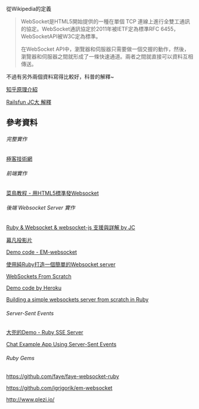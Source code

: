 從Wikipedia的定義
> WebSocket是HTML5開始提供的一種在單個 TCP 連線上進行全雙工通訊的協定。WebSocket通訊協定於2011年被IETF定為標準RFC 6455，WebSocketAPI被W3C定為標準。
>
> 在WebSocket API中，瀏覽器和伺服器只需要做一個交握的動作，然後，瀏覽器和伺服器之間就形成了一條快速通道。兩者之間就直接可以資料互相傳送。

不過有另外兩個資料寫得比較好，科普的解釋~

[知乎原理介紹](https://www.zhihu.com/question/20215561)

[Railsfun JC大 解釋](http://railsfun.tw/t/rails-websocket/498/3)


## 參考資料


###### 完整實作

[極客技術網](https://www.rails365.net/articles/websocket-xu-lie-wen-zhang-mu-lu)

###### 前端實作

[菜鳥教程 - 用HTML5標準發Websocket](http://www.runoob.com/html/html5-websocket.html)

###### 後端 Websocket Server 實作

[Ruby & Websocket & websocket-js 支援與詳解 by JC](http://jokercatz.blogspot.tw/2013/04/ruby-websocket.html)

[幕凡投影片](http://www.slideshare.net/ryudoawaru/rt28-29828529)

[Demo code - EM-websocket](https://blog.engineyard.com/2013/getting-started-with-ruby-and-websockets)

[使用純Ruby打造一個簡單的Websocket server](http://blog.liveneeq.com/tech/2015/12/16/simple-websocket-server-in-ruby.html)

[WebSockets From Scratch](https://blog.pusher.com/websockets-from-scratch/)

[Demo code by Heroku](https://devcenter.heroku.com/articles/ruby-websockets)

[Building a simple websockets server from scratch in Ruby](http://blog.honeybadger.io/building-a-simple-websockets-server-from-scratch-in-ruby/)


###### Server-Sent Events

[大兜的Demo - Ruby SSE Server](http://tonytonyjan.net/2015/11/05/concurrent-ruby/)

[Chat Example App Using Server-Sent Events](https://robots.thoughtbot.com/chat-example-app-using-server-sent-events)

###### Ruby Gems

https://github.com/faye/faye-websocket-ruby

https://github.com/igrigorik/em-websocket

http://www.plezi.io/




